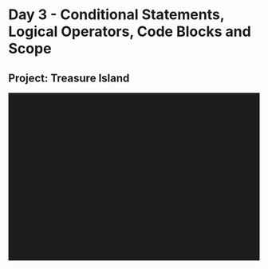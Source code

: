 <h1>Day 3 - Conditional Statements, Logical Operators, Code Blocks and Scope</h1>
<h2>Project: Treasure Island</h2>
<img src="treasure-island.gif">
